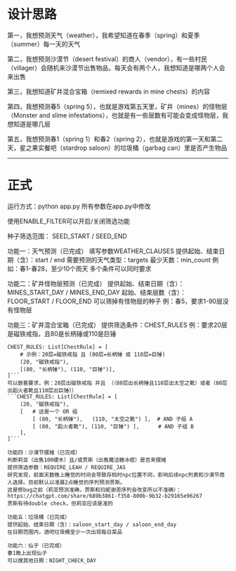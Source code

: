 # 设计思路
第一，我想预测天气（weather），我希望知道在春季（spring）和夏季（summer）每一天的天气

第二，我想预测沙漠节（desert festival）的商人（vendor），有一些村民（villager）会随机来沙漠节出售物品，每天会有两个人，我想知道是哪两个人会来出售

第三，我想知道矿井混合宝箱（remixed rewards in mine chests）的内容

第四，我想预测春5（spring 5），也就是游戏第五天里，矿井（mines）的怪物层（Monster and slime infestations），也就是有一些层数有可能会变成怪物层，我想知道是哪几层

第五，我想预测春1（spring 1）和春2（spring 2），也就是游戏的第一天和第二天，星之果实餐吧（stardrop saloon）的垃圾桶（garbag can）里是否产生物品

---

# 正式

运行方式：python app.py
所有参数在app.py中修改

使用ENABLE_FILTER可以开启/关闭筛选功能

种子筛选范围：
SEED_START / SEED_END

功能一：天气预测（已完成）
填写参数WEATHER_CLAUSES
提供起始、结束日期（含）：start / end
需要预测的天气类型：targets
最少天数：min_count
例如：春1-春28，至少10个雨天
多个条件可以同时要求

功能二：矿井怪物层预测（已完成）
提供起始、结束日期（含）：MINES_START_DAY / MINES_END_DAY
起始、结束层数（含）：FLOOR_START / FLOOR_END
可以筛掉有怪物层的种子
例：春5，要求1-90层没有怪物层

功能三：矿井混合宝箱（已完成）
提供筛选条件：CHEST_RULES
例：要求20层是磁铁戒指，且80是长柄锤或110是巨锤
```CHEST_RULES_MODE = "ALL"  # "ALL" 或 "ANY"
CHEST_RULES: List[ChestRule] = [
    # 示例：20层=磁铁戒指 且 (80层=长柄锤 或 110层=巨锤)
    (20, "磁铁戒指"),
    [(80, "长柄锤"), (110, "巨锤")],
]```
可以嵌套要求，例：20层出磁铁戒指 并且 （（80层出长柄锤且110层出太空之靴）或者（80层出蹈火者靴且110层出巨锤））
```CHEST_RULES: List[ChestRule] = [
    (20, "磁铁戒指"),
    [   # 这是一个 OR 组
        [ (80, "长柄锤"),   (110, "太空之靴") ],  # AND 子组 A
        [ (80, "蹈火者靴"), (110, "巨锤") ],      # AND 子组 B
    ],
]```

功能四：沙漠节摆摊（已完成）
判断莉亚（出售100硬木）且/或贾斯（出售魔法糖冰棍）是否来摆摊
提供筛选参数：REQUIRE_LEAH / REQUIRE_JAS 
研究发现，前面天数晚上睡觉的时间会导致存档时npc位置不同，影响后续npc列表和沙漠节商人选择。目前默认以凌晨2点睡觉的序列预测贾斯。
这是修bug之前（莉亚预测准确，贾斯和玛妮谢恩序列会改变所以不准确）：
https://chatgpt.com/share/689b3861-f358-800b-9b32-b29165e96267
贾斯有待double check，但莉亚应该是准的

功能五：垃圾桶（已完成）
提供起始、结束日期（含）：saloon_start_day / saloon_end_day
在日期范围内，酒吧垃圾桶至少一次出现每日菜品

功能六：仙子（已完成）
春1晚上出现仙子
可以搜其他日期：NIGHT_CHECK_DAY